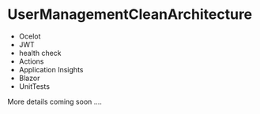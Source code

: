 # UserManagementCleanArchitecture

  - Ocelot 
  - JWT 
  - health check 
  - Actions 
  - Application Insights 
  - Blazor 
  - UnitTests

More details coming soon ....
